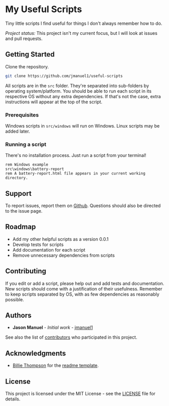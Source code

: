 # My Useful Scripts

Tiny little scripts I find useful for things I don't always remember how to do.

*Project status:* This project isn't my current focus, but I will look at
issues and pull requests.

## Getting Started

Clone the repository.

```sh
git clone https://github.com/jmanuel1/useful-scripts
```

All scripts are in the `src` folder. They're separated into sub-folders by
operating system/platform. You should be able to run each script in its
respective OS without any extra dependencies. If that's not the case, extra
instructions will appear at the top of the script.

### Prerequisites

Windows scripts in `src/windows` will run on Windows. Linux scripts may be
added later.

### Running a script

There's no installation process. Just run a script from your terminal!

```
rem Windows example
src\windows\battery-report
rem A battery-report.html file appears in your current working directory.
```

## Support

To report issues, report them on
[Github](https://github.com/jmanuel1/useful-scrips/issues). Questions should
also be directed to the issue page.

## Roadmap

* Add my other helpful scripts as a version 0.0.1
* Develop tests for scripts
* Add documentation for each script
* Remove unnecessary dependencies from scripts

## Contributing

If you edit or add a script, please help out and add tests and documentation.
New scripts should come with a justification of their usefulness. Remember to
keep scripts separated by OS, with as few dependencies as reasonably possible.

## Authors

* **Jason Manuel** - *Initial work* - [jmanuel1](https://github.com/jmanuel1)

See also the list of
[contributors](https://github.com/jmanuel1/useful-scripts/contributors) who
participated in this project.

## Acknowledgments

* [Billie Thompson](https://github.com/PurpleBooth) for the [readme template](https://gist.github.com/PurpleBooth/109311bb0361f32d87a2#file-readme-template-md).

## License

This project is licensed under the MIT License - see the [LICENSE](LICENSE)
file for details.
